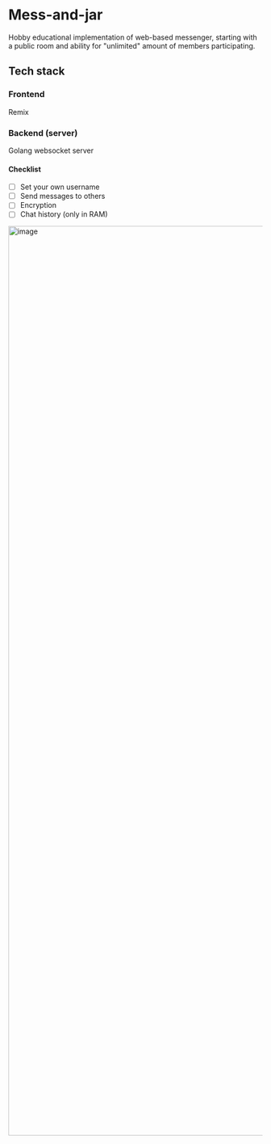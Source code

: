 # Mess-and-jar
Hobby educational implementation of web-based messenger, starting with a public room and ability for "unlimited" amount of members participating.

## Tech stack
### Frontend
Remix
### Backend (server)
Golang websocket server

#### Checklist
- [ ] Set your own username
- [ ] Send messages to others
- [ ] Encryption
- [ ] Chat history (only in RAM)

<img width="1800" alt="image" src="https://github.com/user-attachments/assets/00fcda41-43fb-425e-8bbe-088680d8069e">
